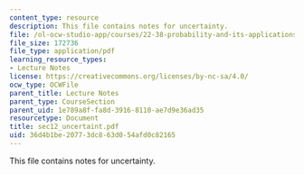 ```yaml
---
content_type: resource
description: This file contains notes for uncertainty.
file: /ol-ocw-studio-app/courses/22-38-probability-and-its-applications-to-reliability-quality-control-and-risk-assessment-fall-2005/36d4b1be20773dc863d054afd0c82165_sec12_uncertaint.pdf
file_size: 172736
file_type: application/pdf
learning_resource_types:
- Lecture Notes
license: https://creativecommons.org/licenses/by-nc-sa/4.0/
ocw_type: OCWFile
parent_title: Lecture Notes
parent_type: CourseSection
parent_uid: 1e789a8f-fa8d-3916-8110-ae7d9e36ad35
resourcetype: Document
title: sec12_uncertaint.pdf
uid: 36d4b1be-2077-3dc8-63d0-54afd0c82165
---
```

This file contains notes for uncertainty.